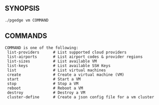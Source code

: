## SYNOPSIS
    ./pgedge vm COMMAND
 
## COMMANDS
    COMMAND is one of the following:
     list-providers      # List supported cloud providers
     list-airports       # List airport codes & provider regions
     list-sizes          # List available VM
     list-keys           # List available SSH Keys
     list                # List virtual machines
     create              # Create a virtual machine (VM)
     start               # Start a VM
     stop                # Stop a VM
     reboot              # Reboot a VM
     destroy             # Destroy a VM
     cluster-define      # Create a json config file for a vm cluster
